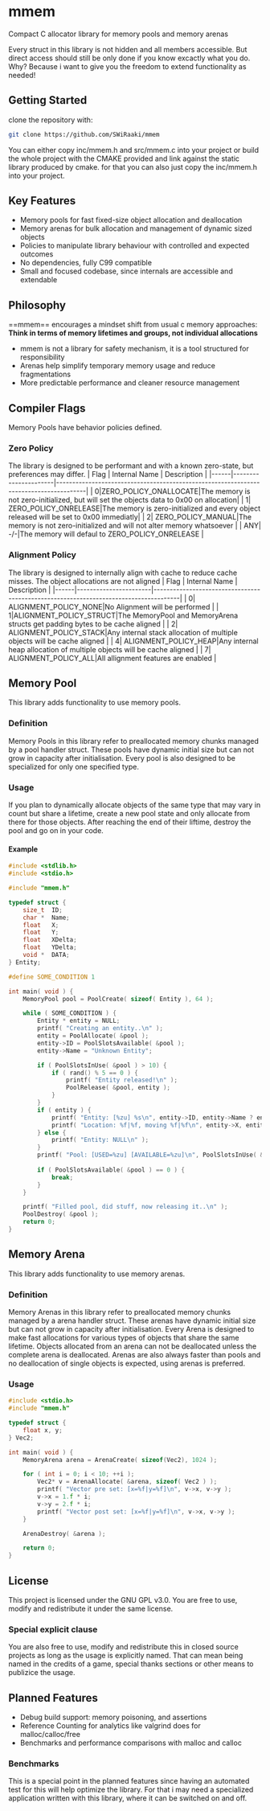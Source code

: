 # mmem
Compact C allocator library for memory pools and memory arenas

Every struct in this library is not hidden and all members accessible.
But direct access should still be only done if you know excactly what you do.
Why? Because i want to give you the freedom to extend functionality as needed!

## Getting Started
clone the repository with:
```sh
git clone https://github.com/SWiRaaki/mmem
```
You can either copy inc/mmem.h and src/mmem.c into your project or build the whole project with the CMAKE provided and
link against the static library produced by cmake. for that you can also just copy the inc/mmem.h into your project.

## Key Features
- Memory pools for fast fixed-size object allocation and deallocation
- Memory arenas for bulk allocation and management of dynamic sized objects
- Policies to manipulate library behaviour with controlled and expected outcomes
- No dependencies, fully C99 compatible
- Small and focused codebase, since internals are accessible and extendable

## Philosophy
==mmem== encourages a mindset shift from usual c memory approaches:
**Think in terms of memory lifetimes and groups, not individual allocations**
- mmem is not a library for safety mechanism, it is a tool structured for responsibility
- Arenas help simplify temporary memory usage and reduce fragmentations
- More predictable performance and cleaner resource management

## Compiler Flags
Memory Pools have behavior policies defined.

### Zero Policy
The library is designed to be performant and with a known zero-state, but preferences may differ.
| Flag | Internal Name        | Description                                                                           |
|------|----------------------|---------------------------------------------------------------------------------------|
|     0|ZERO_POLICY_ONALLOCATE|The memory is not zero-initialized, but will set the objects data to 0x00 on allocation|
|     1| ZERO_POLICY_ONRELEASE|The memory is zero-initialized and every object released will be set to 0x00 immediatly|
|     2|    ZERO_POLICY_MANUAL|The memory is not zero-initialized and will not alter memory whatsoever                |
|   ANY|                   -/-|The memory will defaul to ZERO_POLICY_ONRELEASE                                        |

### Alignment Policy
The library is designed to internally align with cache to reduce cache misses. The object allocations are not aligned
| Flag | Internal Name         | Description                                                                          |
|------|-----------------------|--------------------------------------------------------------------------------------|
|     0|  ALIGNMENT_POLICY_NONE|No Alignment will be performed                                                        |
|     1|ALIGNMENT_POLICY_STRUCT|The MemoryPool and MemoryArena structs get padding bytes to be cache aligned          |
|     2| ALIGNMENT_POLICY_STACK|Any internal stack allocation of multiple objects will be cache aligned               |
|     4|  ALIGNMENT_POLICY_HEAP|Any internal heap allocation of multiple objects will be cache aligned                |
|     7|   ALIGNMENT_POLICY_ALL|All allignment features are enabled                                                   |


## Memory Pool
This library adds functionality to use memory pools.

### Definition
Memory Pools in this library refer to preallocated memory chunks managed by a pool handler struct.
These pools have dynamic initial size but can not grow in capacity after initialisation.
Every pool is also designed to be specialized for only one specified type.

### Usage
If you plan to dynamically allocate objects of the same type that may vary in count but share a lifetime,
create a new pool state and only allocate from there for those objects. After reaching the end of their liftime,
destroy the pool and go on in your code.

#### Example
```c 
#include <stdlib.h>
#include <stdio.h>

#include "mmem.h"

typedef struct {
	size_t	ID;
	char *	Name;
	float	X;
	float	Y;
	float	XDelta;
	float	YDelta;
	void *	DATA;
} Entity;

#define SOME_CONDITION 1

int main( void ) {
	MemoryPool pool = PoolCreate( sizeof( Entity ), 64 );

	while ( SOME_CONDITION ) {
		Entity * entity = NULL;
		printf( "Creating an entity..\n" );
		entity = PoolAllocate( &pool );
		entity->ID = PoolSlotsAvailable( &pool );
		entity->Name = "Unknown Entity";

		if ( PoolSlotsInUse( &pool ) > 10) {
			if ( rand() % 5 == 0 ) {
				printf( "Entity released!\n" );
				PoolRelease( &pool, entity );
			}
		}
		if ( entity ) {
			printf( "Entity: [%zu] %s\n", entity->ID, entity->Name ? entity->Name : "<NULL>" );
			printf( "Location: %f|%f, moving %f|%f\n", entity->X, entity->Y, entity->XDelta, entity->YDelta );
		} else {
			printf( "Entity: NULL\n" );
		}
		printf( "Pool: [USED=%zu] [AVAILABLE=%zu]\n", PoolSlotsInUse( &pool ), PoolSlotsAvailable( &pool ) );
		
		if ( PoolSlotsAvailable( &pool ) == 0 ) {
			break;
		}
	}

	printf( "Filled pool, did stuff, now releasing it..\n" );
	PoolDestroy( &pool );
	return 0;
}
```

## Memory Arena
This library adds functionality to use memory arenas.

### Definition
Memory Arenas in this library refer to preallocated memory chunks managed by a arena handler struct.
These arenas have dynamic initial size but can not grow in capacity after initialisation.
Every Arena is designed to make fast allocations for various types of objects that share the same lifetime.
Objects allocated from an arena can not be deallocated unless the complete arena is deallocated.
Arenas are also always faster than pools and no deallocation of single objects is expected, using arenas is preferred.

### Usage
```c
#include <stdio.h>
#include "mmem.h"

typedef struct {
    float x, y;
} Vec2;

int main( void ) {
    MemoryArena arena = ArenaCreate( sizeof(Vec2), 1024 );

    for ( int i = 0; i < 10; ++i );
        Vec2* v = ArenaAllocate( &arena, sizeof( Vec2 ) );
        printf( "Vector pre set: [x=%f|y=%f]\n", v->x, v->y );
        v->x = 1.f * i;
        v->y = 2.f * i;
        printf( "Vector post set: [x=%f|y=%f]\n", v->x, v->y );
    }

    ArenaDestroy( &arena );

    return 0;
}
```
## License
This project is licensed under the GNU GPL v3.0. You are free to use, modify and redistribute it under the same license.

### Special explicit clause
You are also free to use, modify and redistribute this in closed source projects as long as the usage is explicitly named.
That can mean being named in the credits of a game, special thanks sections or other means to publizice the usage.

## Planned Features
- Debug build support: memory poisoning, and assertions
- Reference Counting for analytics like valgrind does for malloc/calloc/free
- Benchmarks and performance comparisons with malloc and calloc

### Benchmarks
This is a special point in the planned features since having an automated test for this will help optimize the library.
For that i may need a specialized application written with this library, where it can be switched on and off.
